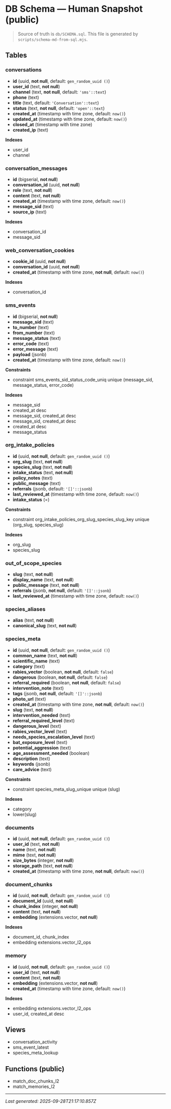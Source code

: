 # DB Schema — Human Snapshot (public)

> Source of truth is `db/SCHEMA.sql`. This file is generated by `scripts/schema-md-from-sql.mjs`.

## Tables

### conversations
- **id** (uuid, **not null**, default: `gen_random_uuid ()`)
- **user_id** (text, **not null**)
- **channel** (text, **not null**, default: `'sms'::text`)
- **phone** (text)
- **title** (text, default: `'Conversation'::text`)
- **status** (text, **not null**, default: `'open'::text`)
- **created_at** (timestamp with time zone, default: `now()`)
- **updated_at** (timestamp with time zone, default: `now()`)
- **closed_at** (timestamp with time zone)
- **created_ip** (text)

**Indexes**
- user_id
- channel

### conversation_messages
- **id** (bigserial, **not null**)
- **conversation_id** (uuid, **not null**)
- **role** (text, **not null**)
- **content** (text, **not null**)
- **created_at** (timestamp with time zone, default: `now()`)
- **message_sid** (text)
- **source_ip** (text)

**Indexes**
- conversation_id
- message_sid

### web_conversation_cookies
- **cookie_id** (uuid, **not null**)
- **conversation_id** (uuid, **not null**)
- **created_at** (timestamp with time zone, **not null**, default: `now()`)

**Indexes**
- conversation_id

### sms_events
- **id** (bigserial, **not null**)
- **message_sid** (text)
- **to_number** (text)
- **from_number** (text)
- **message_status** (text)
- **error_code** (text)
- **error_message** (text)
- **payload** (jsonb)
- **created_at** (timestamp with time zone, default: `now()`)

**Constraints**
- constraint sms_events_sid_status_code_uniq unique (message_sid, message_status, error_code)

**Indexes**
- message_sid
- created_at desc
- message_sid, created_at desc
- message_sid, created_at desc
- created_at desc
- message_status

### org_intake_policies
- **id** (uuid, **not null**, default: `gen_random_uuid ()`)
- **org_slug** (text, **not null**)
- **species_slug** (text, **not null**)
- **intake_status** (text, **not null**)
- **policy_notes** (text)
- **public_message** (text)
- **referrals** (jsonb, default: `'[]'::jsonb`)
- **last_reviewed_at** (timestamp with time zone, default: `now()`)
- **intake_status** (=)

**Constraints**
- constraint org_intake_policies_org_slug_species_slug_key unique (org_slug, species_slug)

**Indexes**
- org_slug
- species_slug

### out_of_scope_species
- **slug** (text, **not null**)
- **display_name** (text, **not null**)
- **public_message** (text, **not null**)
- **referrals** (jsonb, **not null**, default: `'[]'::jsonb`)
- **last_reviewed_at** (timestamp with time zone, default: `now()`)

### species_aliases
- **alias** (text, **not null**)
- **canonical_slug** (text, **not null**)

### species_meta
- **id** (uuid, **not null**, default: `gen_random_uuid ()`)
- **common_name** (text, **not null**)
- **scientific_name** (text)
- **category** (text)
- **rabies_vector** (boolean, **not null**, default: `false`)
- **dangerous** (boolean, **not null**, default: `false`)
- **referral_required** (boolean, **not null**, default: `false`)
- **intervention_note** (text)
- **tags** (jsonb, **not null**, default: `'[]'::jsonb`)
- **photo_url** (text)
- **created_at** (timestamp with time zone, **not null**, default: `now()`)
- **slug** (text, **not null**)
- **intervention_needed** (text)
- **referral_required_level** (text)
- **dangerous_level** (text)
- **rabies_vector_level** (text)
- **needs_species_escalation_level** (text)
- **bat_exposure_level** (text)
- **potential_aggression** (text)
- **age_assessment_needed** (boolean)
- **description** (text)
- **keywords** (jsonb)
- **care_advice** (text)

**Constraints**
- constraint species_meta_slug_unique unique (slug)

**Indexes**
- category
- lower(slug)

### documents
- **id** (uuid, **not null**, default: `gen_random_uuid ()`)
- **user_id** (text, **not null**)
- **name** (text, **not null**)
- **mime** (text, **not null**)
- **size_bytes** (integer, **not null**)
- **storage_path** (text, **not null**)
- **created_at** (timestamp with time zone, **not null**, default: `now()`)

### document_chunks
- **id** (uuid, **not null**, default: `gen_random_uuid ()`)
- **document_id** (uuid, **not null**)
- **chunk_index** (integer, **not null**)
- **content** (text, **not null**)
- **embedding** (extensions.vector, **not null**)

**Indexes**
- document_id, chunk_index
- embedding extensions.vector_l2_ops

### memory
- **id** (uuid, **not null**, default: `gen_random_uuid ()`)
- **user_id** (text, **not null**)
- **content** (text, **not null**)
- **embedding** (extensions.vector, **not null**)
- **created_at** (timestamp with time zone, default: `now()`)

**Indexes**
- embedding extensions.vector_l2_ops
- user_id, created_at desc

## Views
- conversation_activity
- sms_event_latest
- species_meta_lookup

## Functions (public)
- match_doc_chunks_l2
- match_memories_l2

---
_Last generated: 2025-09-28T21:17:10.857Z_
